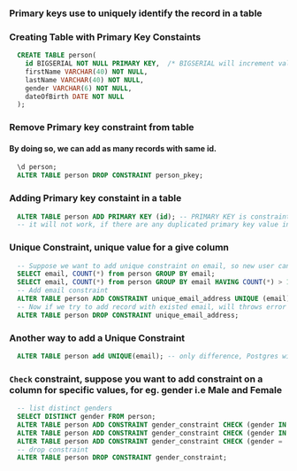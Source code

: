 ### Primary keys use to uniquely identify the record in a table

### Creating Table with Primary Key Constaints
```sql
  CREATE TABLE person(
    id BIGSERIAL NOT NULL PRIMARY KEY,  /* BIGSERIAL will increment value itself */
    firstName VARCHAR(40) NOT NULL,
    lastName VARCHAR(40) NOT NULL,
    gender VARCHAR(6) NOT NULL,
    dateOfBirth DATE NOT NULL
  );
```

### Remove Primary key constraint from table
#### By doing so, we can add as many records with same id.
```sql
  \d person;
  ALTER TABLE person DROP CONSTRAINT person_pkey;
```

### Adding Primary key constaint in a table
```sql
  ALTER TABLE person ADD PRIMARY KEY (id); -- PRIMARY KEY is constraint
  -- it will not work, if there are any duplicated primary key value in a table, to fix this we've to remove duplicate values from table
```

### Unique Constraint, unique value for a give column
```sql
  -- Suppose we want to add unique constraint on email, so new user cannot use the same email twice in a database
  SELECT email, COUNT(*) from person GROUP BY email;
  SELECT email, COUNT(*) from person GROUP BY email HAVING COUNT(*) > 1;  -- get email count which are not unique.
  -- Add email constraint
  ALTER TABLE person ADD CONSTRAINT unique_email_address UNIQUE (email);
  -- Now if we try to add record with existed email, will throws error
  ALTER TABLE person DROP CONSTRAINT unique_email_address;
```

### Another way to add a Unique Constraint
```sql
  ALTER TABLE person add UNIQUE(email); -- only difference, Postgres will create contraint name by itself
```

### ```Check``` constraint, suppose you want to add constraint on a column for specific values, for eg. gender i.e Male and Female
```sql
  -- list distinct genders
  SELECT DISTINCT gender FROM person;
  ALTER TABLE person ADD CONSTRAINT gender_constraint CHECK (gender IN ('Genderqueer','Bigender','Genderfluid','Male','Non-binary','Polygender','Female','Agender'));
  ALTER TABLE person ADD CONSTRAINT gender_constraint CHECK (gender IN ('Male','Female'));
  ALTER TABLE person ADD CONSTRAINT gender_constraint CHECK (gender = 'Male' OR gender = 'Female');
  -- drop constraint
  ALTER TABLE person DROP CONSTRAINT gender_constraint;
```